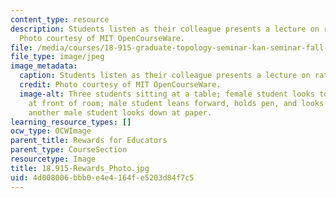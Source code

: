 ```yaml
---
content_type: resource
description: Students listen as their colleague presents a lecture on rational homotopy.
  Photo courtesy of MIT OpenCourseWare.
file: /media/courses/18-915-graduate-topology-seminar-kan-seminar-fall-2014/4d008006bbb0e4e4164fe5203d84f7c5_18.915-Rewards_Photo.jpg
file_type: image/jpeg
image_metadata:
  caption: Students listen as their colleague presents a lecture on rational homotopy.
  credit: Photo courtesy of MIT OpenCourseWare.
  image-alt: Three students sitting at a table; female student looks toward speaker
    at front of room; male student leans forward, holds pen, and looks toward speaker;
    another male student looks down at paper.
learning_resource_types: []
ocw_type: OCWImage
parent_title: Rewards for Educators
parent_type: CourseSection
resourcetype: Image
title: 18.915-Rewards_Photo.jpg
uid: 4d008006-bbb0-e4e4-164f-e5203d84f7c5
---
```

